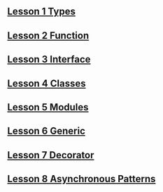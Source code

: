 
## [Lesson 1 Types](lesson%201%20Types)
## [Lesson 2 Function](lesson%202%20Function)
## [Lesson 3 Interface](lesson%203%20Interface)
## [Lesson 4 Classes](lesson%204%20Classes)
## [Lesson 5 Modules](lesson%205%20Modules)
## [Lesson 6 Generic](lesson%206%20Generic)
## [Lesson 7 Decorator](lesson%207%20Decorator)
## [Lesson 8 Asynchronous Patterns](lesson%208%20Asynchronous%20Patterns)
